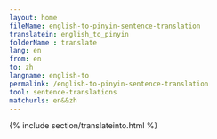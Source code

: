 ```yaml
---
layout: home
fileName: english-to-pinyin-sentence-translation
translatein: english_to_pinyin
folderName : translate
lang: en
from: en
to: zh
langname: english-to
permalink: /english-to-pinyin-sentence-translation
tool: sentence-translations
matchurls: en&&zh
---
```

{% include section/translateinto.html %}

